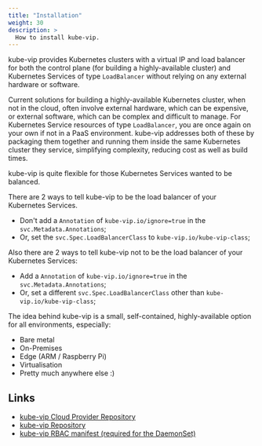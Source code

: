 ```yaml
---
title: "Installation"
weight: 30
description: >
  How to install kube-vip.
---
```


kube-vip provides Kubernetes clusters with a virtual IP and load balancer for both the control plane (for building a highly-available cluster) and Kubernetes Services of type `LoadBalancer` without relying on any external hardware or software.

Current solutions for building a highly-available Kubernetes cluster, when not in the cloud, often involve external hardware, which can be expensive, or external software, which can be complex and difficult to manage. For Kubernetes Service resources of type `LoadBalancer`, you are once again on your own if not in a PaaS environment. kube-vip addresses both of these by packaging them together and running them inside the same Kubernetes cluster they service, simplifying complexity, reducing cost as well as build times.

kube-vip is quite flexible for those Kubernetes Services wanted to be balanced.

There are 2 ways to tell kube-vip to be the load balancer of your Kubernetes Services.

- Don't add a `Annotation` of `kube-vip.io/ignore=true`  in the `svc.Metadata.Annotations`;
- Or, set the `svc.Spec.LoadBalancerClass` to `kube-vip.io/kube-vip-class`;

Also there are 2 ways to tell kube-vip not to be the load balancer of your Kubernetes Services:

- Add a `Annotation` of `kube-vip.io/ignore=true`  in the `svc.Metadata.Annotations`;
- Or, set a different `svc.Spec.LoadBalancerClass` other than `kube-vip.io/kube-vip-class`;

The idea behind kube-vip is a small, self-contained, highly-available option for all environments, especially:

- Bare metal
- On-Premises
- Edge (ARM / Raspberry Pi)
- Virtualisation
- Pretty much anywhere else :)

## Links

- [kube-vip Cloud Provider Repository](https://github.com/kube-vip/kube-vip-cloud-provider)
- [kube-vip Repository](https://github.com/kube-vip/kube-vip)
- [kube-vip RBAC manifest (required for the DaemonSet)](https://kube-vip.io/manifests/rbac.yaml)
